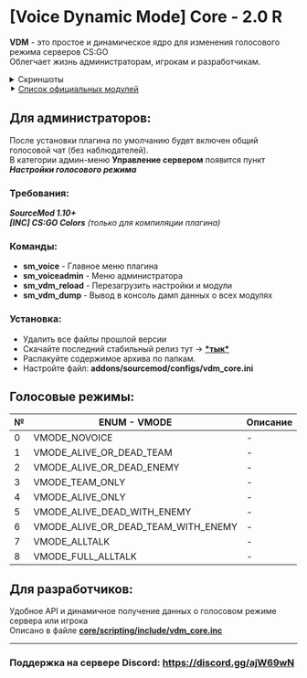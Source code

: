 # [Voice Dynamic Mode] Core - 2.0 R
**VDM** - это простое и динамическое ядро для изменения голосового режима серверов CS:GO  
Облегчает жизнь администраторам, игрокам и разработчикам.

<details><summary>Скриншоты</summary>
<p>
	
</p>
</details>
⯈ <a href="https://github.com/theelsaud/Voice-Dynamic-Mode/tree/master/modules">Список официальных модулей</a>

## Для администраторов:
После установки плагина по умолчанию будет включен общий голосовой чат (без наблюдателей).  
В категории админ-меню **Управление сервером** появится пункт ***Настройки голосового режима***

### Требования:
***SourceMod 1.10+***  
***[INC] CS:GO Colors*** *(только для компиляции плагина)*

### Команды:
- **sm_voice** - Главное меню плагина
- **sm_voiceadmin** - Меню администратора
- **sm_vdm_reload** - Перезагрузить настройки и модули
- **sm_vdm_dump** - Вывод в консоль дамп данных о всех модулях

### Установка:
- Удалить все файлы прошлой версии
- Скачайте последний стабильный релиз тут -> <a href="https://github.com/theelsaud/Voice-Dynamic-Mode/releases">**\*тык\***</a>
- Распакуйте содержимое архива по папкам.
- Настройте файл: **addons/sourcemod/configs/vdm_core.ini**

## Голосовые режимы:
№|ENUM - VMODE|Описание
-|-----|--------
0|VMODE_NOVOICE|-
1|VMODE_ALIVE_OR_DEAD_TEAM|-
2|VMODE_ALIVE_OR_DEAD_ENEMY|-
3|VMODE_TEAM_ONLY|-
4|VMODE_ALIVE_ONLY|-
5|VMODE_ALIVE_DEAD_WITH_ENEMY|-
6|VMODE_ALIVE_OR_DEAD_TEAM_WITH_ENEMY|-
7|VMODE_ALLTALK|-
8|VMODE_FULL_ALLTALK|-

## Для разработчиков:
Удобное API и динамичное получение данных о голосовом режиме сервера или игрока  
Описано в файле <a href="https://github.com/theelsaud/Voice-Dynamic-Mode/blob/master/core/scripting/include/vdm_core.inc">**core/scripting/include/vdm_core.inc**</a>

----------------------------------------------------------------------------------
### Поддержка на сервере Discord: https://discord.gg/ajW69wN
